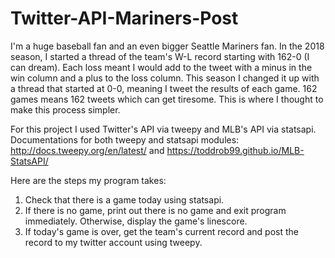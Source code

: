 # Twitter-API-Mariners-Post

I'm a huge baseball fan and an even bigger Seattle Mariners fan. In the 2018 season, I started a thread of the team's W-L 
record starting with 162-0 (I can dream). Each loss meant I would add to the tweet with a minus in the win column and a plus 
to the loss column. This season I changed it up with a thread that started at 0-0, meaning I tweet the results of each game. 
162 games means 162 tweets which can get tiresome. This is where I thought to make this process simpler.

For this project I used Twitter's API via tweepy and MLB's API via statsapi. Documentations for both tweepy and statsapi modules: http://docs.tweepy.org/en/latest/ and https://toddrob99.github.io/MLB-StatsAPI/

Here are the steps my program takes:
  1. Check that there is a game today using statsapi.
  2. If there is no game, print out there is no game and exit program immediately. Otherwise, display the game's linescore.
  3. If today's game is over, get the team's current record and post the record to my twitter account using tweepy.
